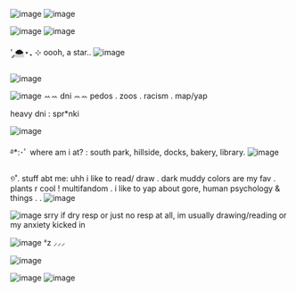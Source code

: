 ![image](https://github.com/user-attachments/assets/60d72f98-e12e-4629-91dd-4036a85469c2) ![image](https://github.com/user-attachments/assets/c2cfe4dc-d718-4b4b-bac5-c763eac57a45)


![image](https://github.com/user-attachments/assets/ac9b111d-25cd-4973-bd43-acd2cc53e1b0) 
![image](https://github.com/user-attachments/assets/b69b08c0-c372-404c-905f-c5c2e66d2de3)



 '  ༘🌨️⋆₊ ⊹ oooh, a star.. ![image](https://github.com/user-attachments/assets/7f0a8cb2-255e-4371-b636-a8ea08ae3ecd)


   ![image](https://github.com/user-attachments/assets/776b2c23-2e23-4da0-aba9-7a8025f3a2e6)
  
   ![image](https://github.com/user-attachments/assets/850a3549-1208-4906-a1dc-11de487e3fb3) 
   ꕀꕀ dni ꕀꕀ  pedos . zoos . racism . map/yap 

heavy dni : spr*nki



   ![image](https://github.com/user-attachments/assets/82f1bbe6-ed16-4778-8410-661f013757fa) 



࿔*:･ﾟ where am i at? : south park, hillside, docks, bakery, library. ![image](https://github.com/user-attachments/assets/c42a0e4b-fb9f-431f-9be9-5cb0187c4c3b)


୭˚. stuff abt me: uhh i like to read/ draw . dark muddy colors are my fav . plants r cool ! multifandom . i like to yap about gore, human psychology & things . . ![image](https://github.com/user-attachments/assets/7a10a5f9-fa57-4f86-af96-d8ea8a45ea6b)


 ![image](https://github.com/user-attachments/assets/fc9ac6fc-e721-4dfd-9260-2ff2d70a2d85) srry if dry resp or just no resp at all, im usually drawing/reading or my anxiety kicked in 

![image](https://github.com/user-attachments/assets/c2917594-8d39-4752-8c7e-27d71300415e)
  ᶻz ⸝⸝⸝ 


  ![image](https://github.com/user-attachments/assets/023adb58-514f-4213-b907-f3c578141415) 

![image](https://github.com/user-attachments/assets/d974424c-ebd5-4492-b646-e7dd2c6fe0aa) ![image](https://github.com/user-attachments/assets/0149c57a-6b4a-4325-9944-0c8d659f1d8b)





<!--
**cyberialyr3/cyberialyr3** is a ✨ _special_ ✨ repository because its `README.md` (this file) appears on your GitHub profile.

Here are some ideas to get you started:


- 🌱 I’m currently learning ...
- 👯 I’m looking to collaborate on ...
- 🤔 I’m looking for help with ...
- 💬 Ask me about ...
- 📫 How to reach me: ...
- 😄 Pronouns: ...
- ⚡ Fun fact: ...
-->
